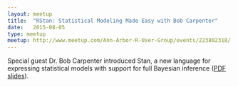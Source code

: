 ```yaml
---
layout: meetup
title:  "RStan: Statistical Modeling Made Easy with Bob Carpenter"
date:   2015-08-05
type: meetup
meetup: http://www.meetup.com/Ann-Arbor-R-User-Group/events/223802318/
---
```


Special guest Dr. Bob Carpenter introduced Stan, a new language for expressing statistical models with support for full Bayesian inference ([PDF slides](https://github.com/AnnArborRUserGroup/Presentations/blob/master/2015-08/rstan-ann-arbor-2015.pdf)).